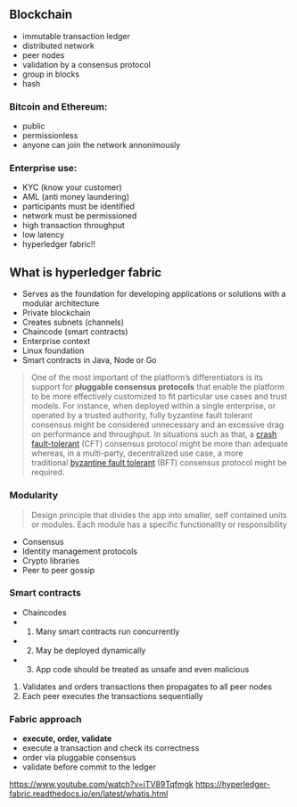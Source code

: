 ## Blockchain
- immutable transaction ledger
- distributed network
- peer nodes
- validation by a consensus protocol
- group in blocks
- hash

### Bitcoin and Ethereum:
- public
- permissionless
- anyone can join the network annonimously

### Enterprise use:
- KYC (know your customer)
- AML (anti money laundering)
- participants must be identified
- network must be permissioned
- high transaction throughput
- low latency
- hyperledger fabric!!

## What is hyperledger fabric
- Serves as the foundation for developing applications or solutions with a modular architecture
- Private blockchain
- Creates subnets (channels)
- Chaincode (smart contracts)
- Enterprise context
- Linux foundation
- Smart contracts in Java, Node or Go

> One of the most important of the platform’s differentiators is its support for **pluggable consensus protocols** that enable the platform to be more effectively customized to fit particular use cases and trust models. For instance, when deployed within a single enterprise, or operated by a trusted authority, fully byzantine fault tolerant consensus might be considered unnecessary and an excessive drag on performance and throughput. In situations such as that, a [crash fault-tolerant](https://en.wikipedia.org/wiki/Fault_tolerance) (CFT) consensus protocol might be more than adequate whereas, in a multi-party, decentralized use case, a more traditional [byzantine fault tolerant](https://en.wikipedia.org/wiki/Byzantine_fault_tolerance) (BFT) consensus protocol might be required.

### Modularity

> Design principle that divides the app into smaller, self contained units or modules.
> Each module has a specific functionality or responsibility


- Consensus
- Identity management protocols
- Crypto libraries
- Peer to peer gossip

### Smart contracts
- Chaincodes
- 1. Many smart contracts run concurrently
- 2. May be deployed dynamically
- 3. App code should be treated as unsafe and even malicious

1. Validates and orders transactions then propagates to all peer nodes
2. Each peer executes the transactions sequentially

### Fabric approach
- **execute, order, validate**
- execute a transaction and check its correctness
- order via pluggable consensus
- validate before commit to the ledger






https://www.youtube.com/watch?v=iTV89Tqfmgk
https://hyperledger-fabric.readthedocs.io/en/latest/whatis.html